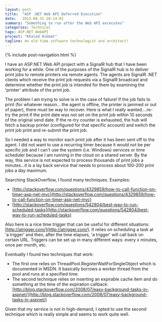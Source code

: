 ```yaml
---
layout: post
title:  "ASP .NET Web API Deferred Execution"
date:   2013-08-31 20:14:01
summary: "Something to run after the Web API excecutes"
categories: Technical
tags: ASP.NET WebAPI
project: "Khaled Hikmat"
tagline: An old time software technologist and architect!
---
```


{% include post-navigation.html %}

I have an ASP.NET Web API project with a SignalR hub that I have been working for a while. One of the purposes of the SignalR hub is to deliver print jobs to remote printers via remote agents. The agents are SignalR .NET clients which receive the print job requests via a SignalR broadcast and determine whether the print job is intended for them by examining the 'printer' attribute of the print job.

The problem I am trying to solve is in the case of failure! If the job fails to print (for whatever reason... the agent is offline, the printer is jammed or out of paper), there must be way to recover. Here is what I really wanted....re-try the print if the print date was not set on the print job within 10 seconds of the original send date. If the re-try counter is exhausted, the hub will fetch a backup printer (configured for that specific account) and switch the print job print and re-submit the print job.

So I needed a way to monitor each print job after it has been sent off to the agent. I did not want to use a recurring timer because it would not be per specific job and I can't use the system (i.e. Windows) services or time scheduler because I am running in the cloud on a shared server. By the way, this service is not expected to process thousands of print jobs a minutes...it is a lay back service that needs to process about 100-200 print jobs a day maximum.

Searching StackOverflow, I found many techniques. Examples:

* [http://stackoverflow.com/questions/4329859/how-to-call-function-on-timer-asp-net-mvc](http://stackoverflow.com/questions/4329859/how-to-call-function-on-timer-asp-net-mvc)
* [http://stackoverflow.com/questions/542804/best-way-to-run-scheduled-tasks](http://stackoverflow.com/questions/542804/best-way-to-run-scheduled-tasks)

Also here is a nice time trigger that can be useful for different situations: [http://atrigger.com/](http://atrigger.com/). It relies on scheduling a task at 'a trigger' and then, after the time elapses, 'a trigger' will call back on certain URL. Triggers can be set up in many different ways: every x minutes, once per month, etc.

Eventually I found two techniques that work:

* The first one relies on ThreadPool.RegisterWaitForSingleObject which is documented in MSDN. It basically borrows a worker thread from the pool and runs at a specified time.
* The second technique relies on inserting an expirable cache item and do something at the time of the expiration callback:  [http://blog.stackoverflow.com/2008/07/easy-background-tasks-in-aspnet/](http://blog.stackoverflow.com/2008/07/easy-background-tasks-in-aspnet/)

Given that my service is not in high-demand, I opted to use the second technique which is really simple and seems to work quite well.
